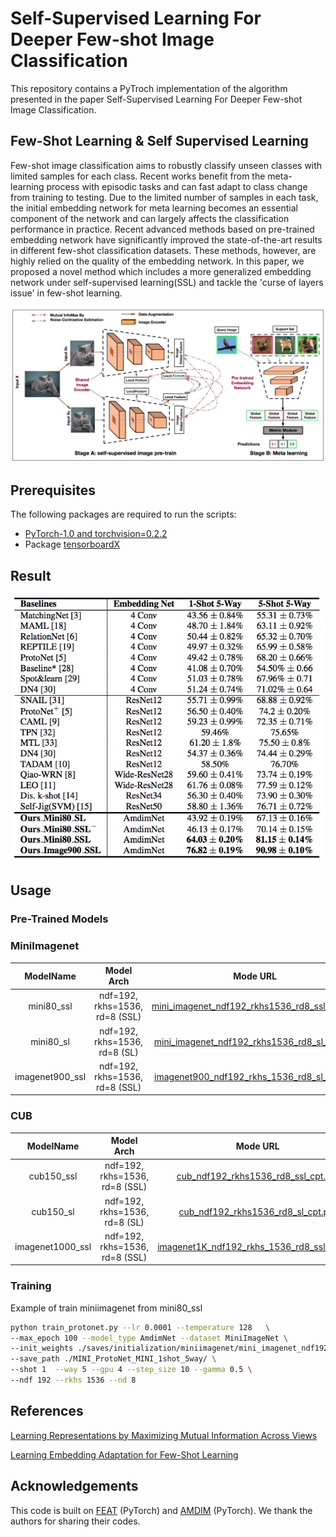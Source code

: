 # Self-Supervised Learning For Deeper Few-shot Image Classification
This repository contains a PyTroch implementation of the algorithm presented in the paper Self-Supervised Learning For Deeper Few-shot Image Classification.
## Few-Shot Learning &  Self Supervised Learning

Few-shot image classification aims to robustly classify unseen classes with limited samples for each class. Recent works benefit from the meta-learning process with episodic tasks and can fast adapt to class change from training to testing. Due to the limited number of samples in each task, the initial embedding network for meta learning becomes an essential component of the network and can largely affects the classification performance in practice. Recent advanced methods based on pre-trained embedding network have significantly improved the state-of-the-art results in different few-shot classification datasets. These methods, however, are highly relied on the quality of the embedding network. In this paper, we proposed a novel method which includes a more generalized embedding network under self-supervised learning(SSL) and tackle the 'curse of layers issue' in few-shot learning.

![Self-Supervised Learning For Deeper Few-shot Image Classification](imgs/arch.png)

## Prerequisites
The following packages are required to run the scripts:
- [PyTorch-1.0 and torchvision=0.2.2](https://pytorch.org)
- Package [tensorboardX](https://github.com/lanpa/tensorboardX)

## Result
![MiniImage_Resule](imgs/mini_image_result.png)
## Usage

### Pre-Trained Models

### MiniImagenet

| ModelName   |      Model Arch      |   Mode URL |
|:----------:|:-------------:| :-------------:|
| mini80_ssl |   ndf=192, rkhs=1536, rd=8 (SSL) |   [mini_imagenet_ndf192_rkhs1536_rd8_ssl_cpt.pth](https://drive.google.com/open?id=1dY2opsfmm6FeFaQ0rFu5ScfqKC-oPYCB)    |
| mini80_sl |   ndf=192, rkhs=1536, rd=8 (SL) |    [mini_imagenet_ndf192_rkhs1536_rd8_sl_cpt.pth](https://drive.google.com/open?id=1Qo5zbYWQpYyYqhEoSf7k8pSmRPLE75y3)    |
| imagenet900_ssl | ndf=192, rkhs=1536, rd=8 (SSL)   |  [imagenet900_ndf192_rkhs_1536_rd8_sl_cpt.pth](https://drive.google.com/open?id=1QAidG83wLNkHpSkcO9s_3WfRJ0xQINKJ) |

### CUB

| ModelName   |      Model Arch      |    Mode URL |
|:----------:|:-------------:| :-------------:|
| cub150_ssl | ndf=192, rkhs=1536, rd=8 (SSL) |  [cub_ndf192_rkhs1536_rd8_ssl_cpt.pth](https://drive.google.com/open?id=1odZTinAFfhg0_5nC-yyyVednDWRvfOZM)|
| cub150_sl | ndf=192, rkhs=1536, rd=8 (SL) |  [cub_ndf192_rkhs1536_rd8_sl_cpt.pth](https://drive.google.com/open?id=1MGlleWiQ28V-_fL8nj33iIxgh5jiBLVy) |
| imagenet1000_ssl |   ndf=192, rkhs=1536, rd=8 (SSL) |   [imagenet1K_ndf192_rkhs_1536_rd8_ssl_cpt.pth](https://drive.google.com/open?id=1NeEyV3YgsLAj4zWvLAjcATgeEe3blIh3) |


### Training
Example of train miniimagenet from mini80_ssl
```bash
python train_protonet.py --lr 0.0001 --temperature 128   \
--max_epoch 100 --model_type AmdimNet --dataset MiniImageNet \
--init_weights ./saves/initialization/miniimagenet/mini_imagenet_ndf192_rkhs1536_rd8_ssl_cpt.pth  \
--save_path ./MINI_ProtoNet_MINI_1shot_5way/ \
--shot 1  --way 5 --gpu 4 --step_size 10 --gamma 0.5 \
--ndf 192 --rkhs 1536 --nd 8
```

## References
[Learning Representations by Maximizing Mutual Information Across Views](https://arxiv.org/abs/1906.00910)

[Learning Embedding Adaptation for Few-Shot Learning](https://arxiv.org/abs/1812.03664)

## Acknowledgements
This code is built on [FEAT](https://github.com/Sha-Lab/FEAT) (PyTorch) and [AMDIM](https://github.com/Philip-Bachman/amdim-public) (PyTorch). We thank the authors for sharing their codes.
